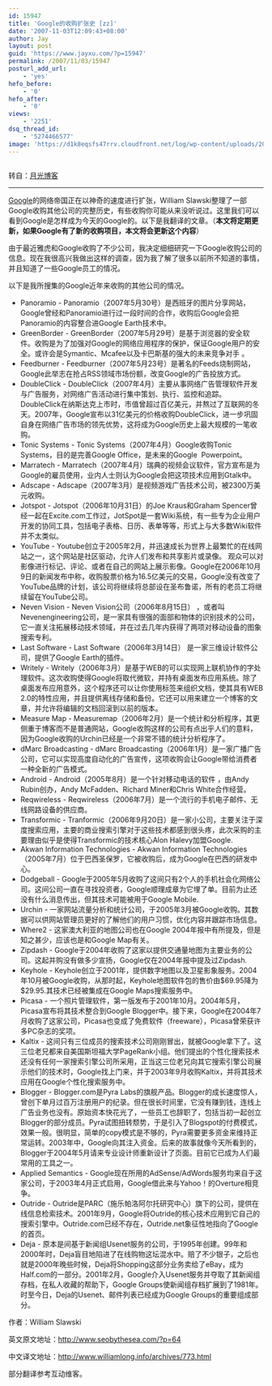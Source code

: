 ```yaml
---
id: 15947
title: 'Google的收购扩张史 [zz]'
date: '2007-11-03T12:09:43+08:00'
author: Jay
layout: post
guid: 'https://www.jayxu.com/?p=15947'
permalink: /2007/11/03/15947
posturl_add_url:
    - 'yes'
hefo_before:
    - '0'
hefo_after:
    - '0'
views:
    - '2251'
dsq_thread_id:
    - '5274466577'
image: 'https://d1k8eqsfs47rrv.cloudfront.net/log/wp-content/uploads/2016/11/s1_5393e4c186ad8.png'
---
```


<!-- wp:image {"id":15948} -->
<figure class="wp-block-image"><img src="https://www.jayxu.com/log/wp-content/uploads/2016/11/s1_5393e4c186ad8.png" alt="" class="wp-image-15948"/></figure>
<!-- /wp:image -->

<!-- wp:paragraph -->
<p>转自：<a href="http://www.williamlong.info/archives/773.html" target="_blank" rel="noopener">月光博客</a></p>
<!-- /wp:paragraph -->

<!-- wp:separator -->
<hr class="wp-block-separator"/>
<!-- /wp:separator -->

<!-- wp:paragraph -->
<p><a href="http://www.williamlong.info/cat/?tags=Google" target="_blank" rel="noopener">Google</a>的网络帝国正在以神奇的速度进行扩张，William Slawski整理了一部Google收购其他公司的完整历史，有些收购你可能从来没听说过。这里我们可以看到Google是怎样成为今天的Google的。以下是我翻译的文章。（<strong>本文将定期更新，如果Google有了新的收购项目，本文将会更新这个内容</strong>）</p>
<!-- /wp:paragraph -->

<!-- wp:paragraph -->
<p>由于最近雅虎和Google收购了不少公司，我决定细细研究一下Google收购公司的信息。现在我很高兴我做出这样的调查，因为我了解了很多以前所不知道的事情，并且知道了一些Google员工的情况。</p>
<!-- /wp:paragraph -->

<!-- wp:paragraph -->
<p>以下是我所搜集的Google近年来收购的其他公司的情况。</p>
<!-- /wp:paragraph -->

<!-- wp:list -->
<ul><li>Panoramio - Panoramio（2007年5月30号）是西班牙的图片分享网站，Google曾经和Panoramio进行过一段时间的合作，收购后Google会把Panoramio的内容整合进Google Earth技术中。</li><li>GreenBorder - GreenBorder（2007年5月29号）是基于浏览器的安全软件。收购是为了加强对Google的网络应用程序的保护，保证Google用户的安全。或许会是Symantic、Mcafee以及卡巴斯基的强大的未来竞争对手 。</li><li>Feedburner - Feedburner（2007年5月23号）是著名的Feeds烧制网站，Google此举志在抢占RSS领域市场份额，改变Google的广告投放方式。</li><li>DoubleClick - DoubleClick（2007年4月）主要从事网络广告管理软件开发与广告服务，对网络广告活动进行集中策划、执行、监控和追踪。DoubleClick在纳斯达克上市时，市值曾超过百亿美元，并熬过了互联网的冬天。2007年，Google宣布以31亿美元的价格收购DoubleClick，进一步巩固自身在网络广告市场的领先优势，这将成为Google历史上最大规模的一笔收购。</li><li>Tonic Systems - Tonic Systems（2007年4月）Google收购Tonic Systems，目的是完善Google Office，是未来的Google&nbsp; Powerpoint。</li><li>Marratech - Marratech（2007年4月）瑞典的视频会议软件，官方宣布是为Google的雇员使用，业内人士则认为Google会把这项技术应用到Gtalk中。</li><li>Adscape - Adscape（2007年3月）是视频游戏广告技术公司，被2300万美元收购。</li><li>Jotspot - Jotspot（2006年10月31日）的Joe Kraus和Graham Spencer曾经一起在Excite.com工作过，JotSpot是一套Wiki系统，有一些专为企业用户开发的协同工具，包括电子表格、日历、表单等等，形式上与大多数Wiki软件并不太类似。</li><li>YouTube - Youtube创立于2005年2月，并迅速成长为世界上最繁忙的在线网站之一，这个网站是社区驱动，允许人们发布和共享影片或录像。 观众可以对影像进行标记、评论、或者在自己的网站上展示影像。Google在2006年10月9日的新闻发布中称，收购股票价格为16.5亿美元的交易，Google没有改变了YouTube品牌的计划，该公司将继续将总部设在圣布鲁诺，所有的老员工将继续留在YouTube公司。</li><li>Neven Vision - Neven Vision公司（2006年8月15日） ，或者叫Nevenengineering公司，是一家具有很强的面部和物体的识别技术的公司，它一直关注拓展移动技术领域，并在过去几年内获得了两项对移动设备的图象搜索专利。</li><li>Last Software - Last Software（2006年3月14日） 是一家三维设计软件公司，提供了Google Earth的插件。</li><li>Writely - Writely（2006年3月）是基于WEB的可以实现网上联机协作的字处理软件。这次收购使得Google将取代微软，并持有桌面发布应用系统。除了桌面发布应用意外，这个程序还可以让你使用标签来组织文档，使其具有WEB 2.0的特性应用，并且提供离线存储和备份。它还可以用来建立一个博客的文章，并允许将编辑的文档回滚到以前的版本。</li><li>Measure Map - Measuremap（2006年2月）是一个统计和分析程序，其更侧重于博客而不是普通网站，Google收购这样的公司有点出乎人们的意料，因为Google收购的Urchin已经是一个非常不错的统计分析程序了。</li><li>dMarc Broadcasting - dMarc Broadcasting（2006年1月）是一家广播广告公司，它可以实现高度自动化的广告宣传，这项收购会让Google带给消费者一种全新的广告模式。</li><li>Android - Android（2005年8月）是一个针对移动电话的软件 ，由Andy Rubin创办，Andy McFadden、Richard Miner和Chris White合作经营。</li><li>Reqwireless - Reqwireless（2006年7月）是一个流行的手机电子邮件、无线网路设备的供应商。</li><li>Transformic - Tranformic（2006年9月20日）是一家小公司，主要关注于深度搜索应用，主要的商业搜索引擎对于这些技术都感到很头疼，此次采购的主要理由似乎是使得Transformic的技术核心Alon Halevy加盟Google.</li><li>Akwan Information Technologies - Akwan Information Technologies（2005年7月）位于巴西圣保罗，它被收购后，成为Google在巴西的研发中心。</li><li>Dodgeball - Google于2005年5月收购了这间只有2个人的手机社会化网络公司。这间公司一直在寻找投资者，Google顺理成章为它埋了单。目前为止还没有什么消息传出，但其技术可能被用于Google Mobile.</li><li>Urchin - 一家网站流量分析和统计公司，于2005年3月被Google收购。其数据可以供网站管理员更好的了解他们的用户习惯，优化内容并跟踪市场信息。</li><li>Where2 - 这家澳大利亚的地图公司也在Google 2004年报中有所提及，但是知之甚少，应该也是和Google Map有关。</li><li>Zipdash - Google于2004年收购了这家以提供交通量地图为主要业务的公司。这起并购没有做多少宣扬，Google仅在2004年报中提及过Zipdash.</li><li>Keyhole - Keyhole创立于2001年，提供数字地图以及卫星影象服务。2004年10月被Google收购，从那时起，Keyhole地图软件包的售价由$69.95降为$29.95.其技术已经被集成在Google Maps搜索服务中。</li><li>Picasa - 一个照片管理软件，第一版发布于2001年10月。2004年5月，Picasa宣布将其技术整合到Google Blogger中。接下来，Google在2004年7月收购了这家公司，Picasa也变成了免费软件（freeware），Picasa曾荣获许多PC杂志的奖项。</li><li>Kaltix - 这间只有三位成员的搜索技术公司刚刚冒出，就被Google拿下了。这三位老兄都来自美国斯坦福大学PageRank小组。他们提出的个性化搜索技术还没有任何一家搜索引擎公司所采用，正当这三位老兄向其它搜索引擎公司展示他们的技术时，Google找上门来，并于2003年9月收购Kaltix，并将其技术应用在Google个性化搜索服务中。</li><li>Blogger - Blogger.com是Pyra Labs的旗舰产品。Blogger的成长速度惊人，曾创下单月过百万注册用户的纪录。但在很长时间里，它没有赚到钱，连线上广告业务也没有。原始资本快花光了，一些员工也辞职了，包括当初一起创立Blogger的部分成员。Pyra试图扭转颓势，于是引入了Blogspot的付费模式，效果一般。很明显，简单的copy模式是不够的，Pyra需要更多资金来维持正常运转。2003年中，Google向其注入资金。后来的故事就像今天所看到的，Blogger于2004年5月请来专业设计师重新设计了页面。目前它已成为人们最常用的工具之一。</li><li>Applied Semantics - Google现在所用的AdSense/AdWords服务均来自于这家公司，于2003年4月正式启用，Google借此来与Yahoo！的Overture相竞争。</li><li>Outride - Outride是PARC（施乐帕洛阿尔托研究中心）旗下的公司，提供在线信息检索技术。2001年9月，Google将Outride的核心技术应用到它自己的搜索引擎中。Outride.com已经不存在，Outride.net象征性地指向了Google的首页。</li><li>Deja - 原本是间基于新闻组Usenet服务的公司，于1995年创建。99年和2000年时，Deja盲目地陷进了在线购物这坛混水中。赔了不少银子，之后也就是2000年晚些时候，Deja将Shopping这部分业务卖给了eBay，成为Half.com的一部分。2001年2月，Google介入Usenet服务并夺取了其新闻组存档，在私人收藏的帮助下，Google Groups使新闻组存档扩展到了1981年。时至今日，Deja的Usenet、邮件列表已经成为Google Groups的重要组成部分。</li></ul>
<!-- /wp:list -->

<!-- wp:paragraph -->
<p>作者：William Slawski</p>
<!-- /wp:paragraph -->

<!-- wp:paragraph -->
<p>英文原文地址：<a href="http://www.seobythesea.com/?p=64" target="_blank" rel="noopener">http://www.seobythesea.com/?p=64</a></p>
<!-- /wp:paragraph -->

<!-- wp:paragraph -->
<p>中文译文地址：<a href="http://www.williamlong.info/archives/773.html" target="_blank" rel="noopener">http://www.williamlong.info/archives/773.html</a></p>
<!-- /wp:paragraph -->

<!-- wp:paragraph -->
<p>部分翻译参考互动维客。</p>
<!-- /wp:paragraph -->
